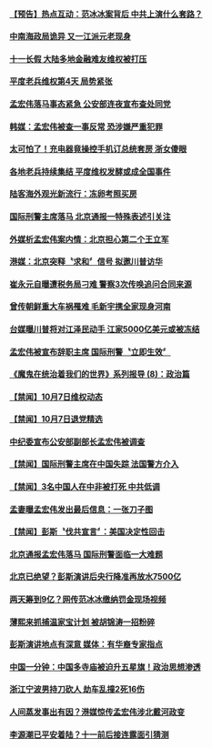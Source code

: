 #### [【预告】热点互动：范冰冰案背后  中共上演什么套路？](../pages/news204/a1394530.md?t=10081532) 


#### [中南海政局诡异 又一江派元老现身](../pages/news204/a1394512.md?t=10081532) 

#### [十一长假 大陆多地金融难友维权被打压](../pages/news204/a1394514.md?t=10081532) 

#### [平度老兵维权第4天 局势紧张](../pages/news204/a1394517.md?t=10081532) 

#### [孟宏伟落马事态紧急 公安部连夜宣布查处同党](../pages/news204/a1394502.md?t=10081532) 

#### [韩媒：孟宏伟被查一事反常 恐涉嫌严重犯罪](../pages/news204/a1394513.md?t=10081532) 

#### [太可怕了！充电器竟操控手机订总统套房 浙女傻眼](../pages/news204/a1394490.md?t=10081532) 

#### [各地老兵持续集结 平度维权发酵或成全国事件](../pages/news204/a1394486.md?t=10081532) 

#### [陆客海外观光新流行：冻卵考照买房](../pages/news204/a1394487.md?t=10081532) 

#### [国际刑警主席落马 北京通报一特殊表述引关注](../pages/news204/a1394484.md?t=10081532) 

#### [外媒析孟宏伟案内情：北京担心第二个王立军](../pages/news204/a1394429.md?t=10081532) 

#### [港媒：北京突释〝求和〞信号 拟邀川普访华](../pages/news204/a1394481.md?t=10081532) 

#### [崔永元自曝遭税务局刁难 警察3次传唤追问合同来源](../pages/news204/a1394480.md?t=10081532) 

#### [曾传朝鲜重大车祸罹难  毛新宇携全家现身河南](../pages/news204/a1394478.md?t=10081532) 

#### [台媒曝川普将对江泽民动手 江家5000亿美元或被冻结](../pages/news204/a1394309.md?t=10081532) 


#### [孟宏伟被宣布辞职主席  国际刑警〝立即生效〞](../pages/news204/a1394473.md?t=10081532) 

#### [《魔鬼在统治着我们的世界》系列报导 (8)：政治篇](../pages/news204/a1394475.md?t=10081532) 

#### [【禁闻】10月7日维权动态](../pages/news204/a1394472.md?t=10081532) 

#### [【禁闻】10月7日退党精选](../pages/news204/a1394464.md?t=10081532) 

#### [中纪委宣布公安部副部长孟宏伟被调查](../pages/news204/a1394457.md?t=10081532) 

#### [【禁闻】国际刑警主席在中国失踪 法国警方介入](../pages/news204/a1394455.md?t=10081532) 

#### [【禁闻】3名中国人在中非被打死 中共低调](../pages/news204/a1394454.md?t=10081532) 

#### [孟妻曝孟宏伟发出最后信息：一张刀子图](../pages/news204/a1394453.md?t=10081532) 

#### [【禁闻】彭斯〝伐共宣言〞：美国决定性回击](../pages/news204/a1394452.md?t=10081532) 

#### [北京通报孟宏伟落马   国际刑警面临一大难题](../pages/news204/a1394450.md?t=10081532) 

#### [北京已绝望？彭斯演讲后央行降准再放水7500亿](../pages/news204/a1394441.md?t=10081532) 

#### [两天筹到9亿？网传范冰冰缴纳罚金现场视频](../pages/news204/a1394438.md?t=10081532) 

#### [薄熙来抓捕温家宝计划 被胡锦涛一招粉碎](../pages/news204/a1394325.md?t=10081532) 

#### [彭斯演讲地点有深意 媒体：有华裔专家指点](../pages/news204/a1394435.md?t=10081532) 

#### [中国一分钟：中国多寺庙被迫升五星旗！政治思想渗透](../pages/news204/a1394432.md?t=10081532) 

#### [浙江宁波男持刀砍人 劫车乱撞2死16伤](../pages/news204/a1394428.md?t=10081532) 

#### [人间蒸发事出有因？港媒惊传孟宏伟涉北戴河政变](../pages/news204/a1394393.md?t=10081532) 

#### [李源潮已平安着陆？十一前后接连露面引猜测](../pages/news204/a1394397.md?t=10081532) 

